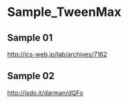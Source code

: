 # Sample_TweenMax

## Sample 01
http://ics-web.jp/lab/archives/7162

## Sample 02
http://jsdo.it/darman/dQFo